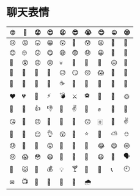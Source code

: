 # 聊天表情

| 🙄    | 🙂    | 😟    | 😍    | 😦    | 😎    | 😭    | 😊    | 🤐    | 😪    |
| ---- | ---- | ---- | ---- | ---- | ---- | ---- | ---- | ---- | ---- |
| 😢    | 😡    | 😛    | 😁    | 😲    | 🙁    | 😰    | 😫    | 🤮    | 🤭    |
| 😊    | 🙄    | 😕    | 😋    | 😪    | 😨    | 😓    | 😀    | 🚬    | 🤬    |
| 🤫    | 😵    | 😣    | 😢    | 💀    | 🤕    | 👋    | 👏    | 😑    | 😬    |
| 😤    | 😤    | 🥱    | 🙁    | 😥    | 😏    | 😚    | 😱    | 🥺    | 🔪    |
| 🍉    | 🍺    | 🏀    | 🏓    | ☕    | 🍚    | 🐷    | 🌹    | 🥀    | 👄    |
| ❤    | 💔    | 🎁    | ⚡    | 💣    | ⚔    | ⚽    | 💩    | 🌙    | 🌞    |
| 🎁    | 🤗    | 👍    | 👎    | 🤝    | ✌    | 🙏     | ✊     | 🤟     | 💑     |
|  😘  |  🥶  |  😠  |  🙇  |  👋  |  💃  |  😗  |  🀅  |  🧧  |  ✌  |
|  🥺  |  🐥  |  😑  |  👌  |  😲  |  🤕  |  ⭐  |  👩  |  ⛅  |  ⛄  |
|  😓  |  💪  |  👻  |  😝  |  🙏  |  🎁  |  🎉  |  😂  |  😄  |  😒  |
|  😔  |  😱  |  😳  |  😷  |  🤩  |  🐶  |  🐞  |  😷  |  🚶  |  🗣  |
|    👧  |  🐱  |  🐶  |  💰  |  💡  |  🍸  |  🎵  |  💊  |  📞  |  🕙  |
|    ✉  |  📺   |  💃  |  🐧  |  🍶  |  🥤  |  🌧  |    |    |      |
